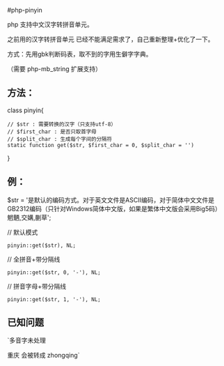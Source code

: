 #php-pinyin

php 支持中文汉字转拼音单元。

之前用的汉字转拼音单元 已经不能满足需求了，自己重新整理+优化了一下。

方式：先用gbk判断码表，取不到的字用生僻字字典。


（需要 php-mb_string 扩展支持）


## 方法： ##


class pinyin{

	// $str : 需要转换的汉字（只支持utf-8）
	// $first_char : 是否只取首字母
    // $split_char : 生成每个字间的分隔符
	static function get($str, $first_char = 0, $split_char = '')

}



## 例： ##


$str = '是默认的编码方式。对于英文文件是ASCII编码，对于简体中文文件是GB2312编码（只针对Windows简体中文版，如果是繁体中文版会采用Big5码）魍魉,交媾,蒯草';

// 默认模式

`pinyin::get($str), NL;`

// 全拼音+带分隔线

`pinyin::get($str, 0, '-'), NL;`


// 拼音字母+带分隔线

`pinyin::get($str, 1, '-'), NL;`



## 已知问题 ##

`多音字未处理

重庆 会被转成 zhongqing`
